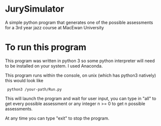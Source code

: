 # JurySimulator
 A simple python program that generates one of the possible assessments for a 3rd year jazz course at MacEwan University

# To run this program
This program was written in python 3 so some python interpreter will need to be installed on your system. I used Anaconda.

This program runs within the console, on unix (which has python3 natively) this would look like

 ```
  python3 /your-path/Run.py
 ```
 
 This will launch the program and wait for user input, you can type in "all" to get every possible assessment
 or any integer n >= 0 to get n possible assessments.
 
 At any time you can type "exit" to stop the program.

